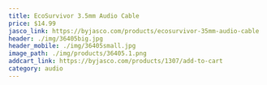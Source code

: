 ```yaml
---
title: EcoSurvivor 3.5mm Audio Cable
price: $14.99
jasco_link: https://byjasco.com/products/ecosurvivor-35mm-audio-cable
header: ./img/36405big.jpg
header_mobile: ./img/36405small.jpg
image_path: ./img/products/36405.1.png
addcart_link: https://byjasco.com/products/1307/add-to-cart
category: audio
---
```


